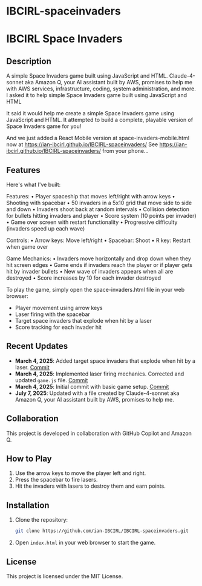 # IBCIRL-spaceinvaders
# IBCIRL Space Invaders

## Description
A simple Space Invaders game built using JavaScript and HTML.
Claude-4-sonnet aka Amazon Q, your AI assistant built by AWS, promises to help me with AWS services, infrastructure, coding,
system administration, and more. I asked it to help simple Space Invaders game built using JavaScript and HTML

It said it would help me create a simple Space Invaders game using JavaScript and HTML. 
It attempted to build a complete, playable version of Space Invaders game for you! 

And we just added a React Mobile version at space-invaders-mobile.html now at https://ian-ibcirl.github.io/IBCIRL-spaceinvaders/
See https://ian-ibcirl.github.io/IBCIRL-spaceinvaders/ from your phone...


## Features
Here's what I've built:

Features:
• Player spaceship that moves left/right with arrow keys
• Shooting with spacebar
• 50 invaders in a 5x10 grid that move side to side and down
• Invaders shoot back at random intervals
• Collision detection for bullets hitting invaders and player
• Score system (10 points per invader)
• Game over screen with restart functionality
• Progressive difficulty (invaders speed up each wave)

Controls:
• Arrow keys: Move left/right
• Spacebar: Shoot
• R key: Restart when game over

Game Mechanics:
• Invaders move horizontally and drop down when they hit screen edges
• Game ends if invaders reach the player or if player gets hit by invader bullets
• New wave of invaders appears when all are destroyed
• Score increases by 10 for each invader destroyed

To play the game, simply open the space-invaders.html file in your web browser:

- Player movement using arrow keys
- Laser firing with the spacebar
- Target space invaders that explode when hit by a laser
- Score tracking for each invader hit

## Recent Updates
- **March 4, 2025**: Added target space invaders that explode when hit by a laser. [Commit](https://github.com/ian-IBCIRL/IBCIRL-spaceinvaders/commit/574f6e0f885333f327b7a4b35ac32dd452180ca4)
- **March 4, 2025**: Implemented laser firing mechanics. Corrected and updated `game.js` file. [Commit](https://github.com/ian-IBCIRL/IBCIRL-spaceinvaders/commit/3ad1598aeac0e0249bc843b26400f7a661d4bcbc)
- **March 4, 2025**: Initial commit with basic game setup. [Commit](https://github.com/ian-IBCIRL/IBCIRL-spaceinvaders/commit/5d5288cf1e6622784c44725741de0efae5438cd1)
- **July 7, 2025**: Updated with a  file created by Claude-4-sonnet aka Amazon Q, your AI assistant built by AWS, promises to help me.

## Collaboration
This project is developed in collaboration with GitHub Copilot and Amazon Q.

## How to Play
1. Use the arrow keys to move the player left and right.
2. Press the spacebar to fire lasers.
3. Hit the invaders with lasers to destroy them and earn points.

## Installation
1. Clone the repository:
    ```sh
    git clone https://github.com/ian-IBCIRL/IBCIRL-spaceinvaders.git
    ```
2. Open `index.html` in your web browser to start the game.

## License
This project is licensed under the MIT License.
